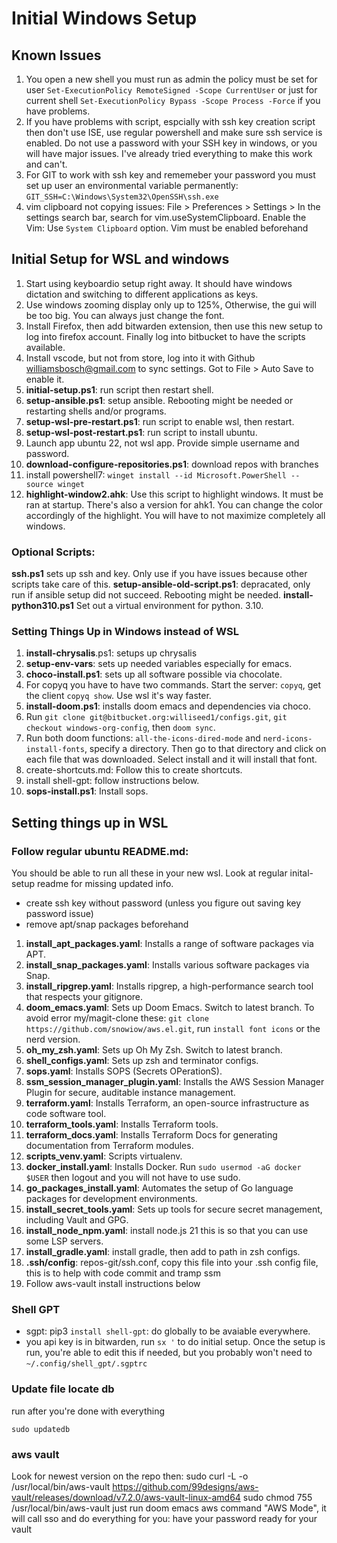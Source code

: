 # Initial Windows Setup

## Known Issues
1. You open a new shell you must run as admin the policy must be set for user `Set-ExecutionPolicy RemoteSigned -Scope CurrentUser` or just for current shell `Set-ExecutionPolicy Bypass -Scope Process -Force` if you have problems.
2. If you have problems with script, espcially with ssh key creation script then don't use ISE, use regular powershell and make sure ssh service is enabled. Do not use a password with your SSH key in windows, or you will have major issues. I've already tried everything to make this work and can't.
3. For GIT to work with ssh key and rememeber your password you must set up user an environmental variable permanently: `GIT_SSH=C:\Windows\System32\OpenSSH\ssh.exe`
4. vim clipboard not copying issues: File > Preferences > Settings > In the settings search bar, search for vim.useSystemClipboard. Enable the Vim: Use `System Clipboard` option. Vim must be enabled beforehand

## Initial Setup for WSL and windows
1. Start using keyboardio setup right away. It should have windows dictation and switching to different applications as keys.
2. Use windows zooming display only up to 125%, Otherwise, the gui will be too big. You can always just change the font.
3. Install Firefox, then add bitwarden extension, then use this new setup to log into firefox account. Finally log into bitbucket to have the scripts available.
4. Install vscode, but not from store, log into it with Github williamsbosch@gmail.com to sync settings. Got to File > Auto Save to enable it.
5. **initial-setup.ps1**: run script then restart shell.
6. **setup-ansible.ps1**: setup ansible. Rebooting might be needed or restarting shells and/or programs.
7. **setup-wsl-pre-restart.ps1**: run script to enable wsl, then restart.
8. **setup-wsl-post-restart.ps1**: run script to install ubuntu.
9. Launch app ubuntu 22, not wsl app. Provide simple username and password.
10. **download-configure-repositories.ps1**: download repos with branches
11. install powershell7: `winget install --id Microsoft.PowerShell --source winget`
12. **highlight-window2.ahk**: Use this script to highlight windows. It must be ran at startup. There's also a version for ahk1. You can change the color accordingly of the highlight. You will have to not maximize completely all windows.

### Optional Scripts:
**ssh.ps1** sets up ssh and key. Only use if you have issues because other scripts take care of this.
**setup-ansible-old-script.ps1**: depracated, only run if ansible setup did not succeed. Rebooting might be needed.
**install-python310.ps1** Set out a virtual environment for python. 3.10.

### Setting Things Up in Windows instead of WSL
1. **install-chrysalis**.ps1: setups up chrysalis
2. **setup-env-vars**: sets up needed variables especially for emacs.
3. **choco-install.ps1**: sets up all software possible via chocolate.
4. For copyq you have to have two commands. Start the server: `copyq`, get the client `copyq show`. Use wsl it's way faster.
4. **install-doom.ps1**: installs doom emacs and dependencies via choco.
5. Run `git clone git@bitbucket.org:williseed1/configs.git`, `git checkout windows-org-config`, then `doom sync`.
6. Run both doom functions: `all-the-icons-dired-mode` and  `nerd-icons-install-fonts`, specify a directory. Then go to that directory and click on each file that was downloaded. Select install and it will install that font.
7. create-shortcuts.md: Follow this to create shortcuts.
8. install shell-gpt: follow instructions below.
9. **sops-install.ps1**: Install sops.

## Setting things up in WSL
### Follow regular ubuntu README.md:
You should be able to run all these in your new wsl. Look at regular inital-setup readme for missing updated info.
- create ssh key without password (unless you figure out saving key password issue)
- remove apt/snap packages beforehand
1. **install_apt_packages.yaml**: Installs a range of software packages via APT.
2. **install_snap_packages.yaml**: Installs various software packages via Snap.
3. **install_ripgrep.yaml**: Installs ripgrep, a high-performance search tool that respects your gitignore.
5. **doom_emacs.yaml**: Sets up Doom Emacs. Switch to latest branch. To avoid error my/magit-clone these: `git clone https://github.com/snowiow/aws.el.git`, run `install font icons` or the nerd version.
7. **oh_my_zsh.yaml**: Sets up Oh My Zsh. Switch to latest branch.
8. **shell_configs.yaml**: Sets up zsh and terminator configs.
14. **sops.yaml**: Installs SOPS (Secrets OPerationS).
15. **ssm_session_manager_plugin.yaml**: Installs the AWS Session Manager Plugin for secure, auditable instance management.
16. **terraform.yaml**: Installs Terraform, an open-source infrastructure as code software tool.
17. **terraform_tools.yaml**: Installs Terraform tools.
20. **terraform_docs.yaml**: Installs Terraform Docs for generating documentation from Terraform modules.
26. **scripts_venv.yaml**: Scripts virtualenv.
27. **docker_install.yaml**: Installs Docker. Run `sudo usermod -aG docker $USER` then logout and you will not have to use sudo.
30. **go_packages_install.yaml**: Automates the setup of Go language packages for development environments.
31. **install_secret_tools.yaml**: Sets up tools for secure secret management, including Vault and GPG.
32. **install_node_npm.yaml**:  install node.js 21 this is so that you can use some LSP servers.
33. **install_gradle.yaml**: install gradle, then add to path in zsh configs.
34. **.ssh/config**: repos-git/ssh.conf, copy this file into your .ssh config file, this is to help with code commit and tramp ssm
36. Follow aws-vault install instructions below
### Shell GPT
- sgpt: pip3 `install shell-gpt`: do globally to be avaiable everywhere.
- you api key is in bitwarden, run `sx '` to do initial setup.  Once the setup is run, you're able to edit this if needed, but you probably won't need to `~/.config/shell_gpt/.sgptrc`
### Update file locate db
run after you're done with everything
``` shell
sudo updatedb
```
### aws vault
Look for newest version on the repo then:
sudo curl -L -o /usr/local/bin/aws-vault https://github.com/99designs/aws-vault/releases/download/v7.2.0/aws-vault-linux-amd64
sudo chmod 755 /usr/local/bin/aws-vault
just run doom emacs aws command "AWS Mode", it will call sso and do everything for you: have  your password ready for your vault
